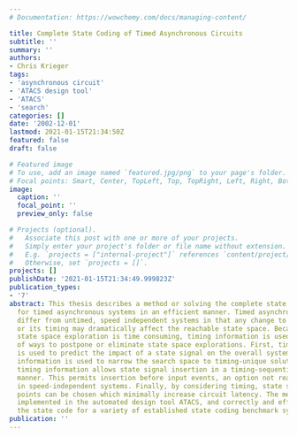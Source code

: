 ```yaml
---
# Documentation: https://wowchemy.com/docs/managing-content/

title: Complete State Coding of Timed Asynchronous Circuits
subtitle: ''
summary: ''
authors:
- Chris Krieger
tags:
- 'asynchronous circuit'
- 'ATACS design tool'
- 'ATACS'
- 'search'
categories: []
date: '2002-12-01'
lastmod: 2021-01-15T21:34:50Z
featured: false
draft: false

# Featured image
# To use, add an image named `featured.jpg/png` to your page's folder.
# Focal points: Smart, Center, TopLeft, Top, TopRight, Left, Right, BottomLeft, Bottom, BottomRight.
image:
  caption: ''
  focal_point: ''
  preview_only: false

# Projects (optional).
#   Associate this post with one or more of your projects.
#   Simply enter your project's folder or file name without extension.
#   E.g. `projects = ["internal-project"]` references `content/project/deep-learning/index.md`.
#   Otherwise, set `projects = []`.
projects: []
publishDate: '2021-01-15T21:34:49.999823Z'
publication_types:
- '7'
abstract: This thesis describes a method or solving the complete state coding problem
  for timed asynchronous systems in an efficient manner. Timed asynchronous systems
  differ from untimed, speed independent systems in that any change to the system
  or its timing may dramatically affect the reachable state space. Because frequent
  state space exploration is time consuming, timing information is used in a variety
  of ways to postpone or eliminate state space explorations. First, timing information
  is used to predict the impact of a state signal on the overall system. Second, concurrency
  information is used to narrow the search space to timing-unique solutions. Third,
  timing information allows state signal insertion in a timing-sequential, yet noncausal,
  manner. This permits insertion before input events, an option not readily available
  in speed-independent systems. Finally, by considering timing, state signal insertion
  points can be chosen which minimally increase circuit latency. The method has been
  implemented in the automated design tool ATACS, and correctly and efficiently completes
  the state code for a variety of established state coding benchmark systems.
publication: ''
---
```

